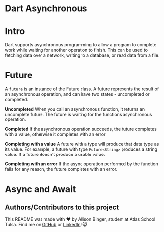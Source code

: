 # Dart Asynchronous

# Intro
Dart supports asynchronous programming to allow a program to complete work while waiting for another operation to finish. This can be used to fetching data over a network, writing to a database, or read data from a file.

# Future

A `future` is an instance of the Future class. A future represents the result of an asynchronous operation, and can have two states - uncompleted or completed.

**Uncompleted**
When you call an asynchronous function, it returns an uncomplete future. The future is waiting for the functions asynchronous operation.

**Completed**
If the asynchronous operation succeeds, the future completes with a value, otherwise it completes with an error

**Completing with a value**
A future with a type will produce that data type as its value. For example, a future with type `Future<String>` produces a string value. If a future doesn't produce a usable value. 

**Completing with an error**
If the async operation performed by the function fails for any reason, the future completes with an error. 

# Async and Await

## Authors/Contributors to this project
This README was made with :heart: by Allison Binger, student at Atlas School Tulsa. Find me on [GitHub](https://github.com/allisonabinger) or [LinkedIn](https://linkedin.com/in/allisonbinger)! :smile_cat:
